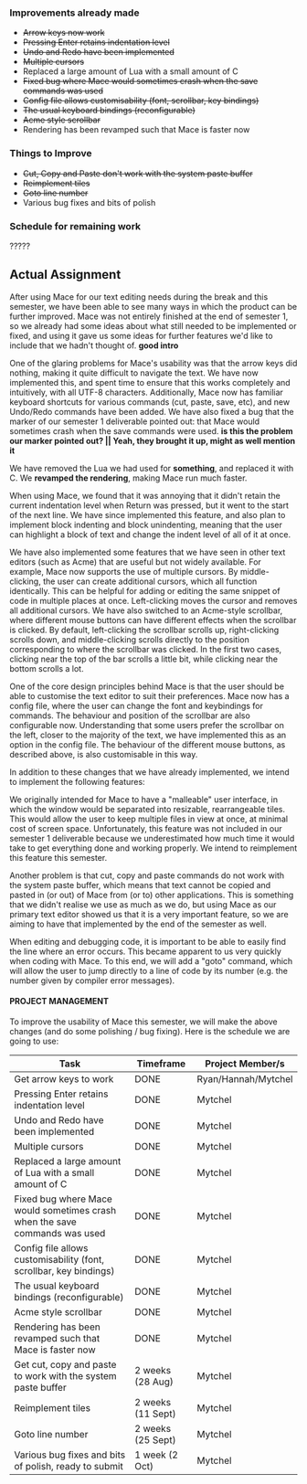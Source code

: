 ### Improvements already made

*  ~~Arrow keys now work~~
*  ~~Pressing Enter retains indentation level~~
*  ~~Undo and Redo have been implemented~~
*  ~~Multiple cursors~~
*  Replaced a large amount of Lua with a small amount of C
*  ~~Fixed bug where Mace would sometimes crash when the save commands was used~~
*  ~~Config file allows customisability (font, scrollbar, key bindings)~~
*  ~~The usual keyboard bindings (reconfigurable)~~
*  ~~Acme style scrollbar~~
*  Rendering has been revamped such that Mace is faster now

### Things to Improve

*  ~~Cut, Copy and Paste don't work with the system paste buffer~~
*  ~~Reimplement tiles~~
* ~~Goto line number~~
*  Various bug fixes and bits of polish

### Schedule for remaining work

?????

## Actual Assignment

After using Mace for our text editing needs during the break and this semester, we have been able to see many ways in which the product can be further improved. Mace was not entirely finished at the end of semester 1, so we already had some ideas about what still needed to be implemented or fixed, and using it gave us some ideas for further features we'd like to include that we hadn't thought of. **good intro**

One of the glaring problems for Mace's usability was that the arrow keys did nothing, making it quite difficult to navigate the text. We have now implemented this, and spent time to ensure that this works completely and intuitively, with all UTF-8 characters. Additionally, Mace now has familiar keyboard shortcuts for various commands (cut, paste, save, etc), and new Undo/Redo commands have been added. We have also fixed a bug that the marker of our semester 1 deliverable pointed out: that Mace would sometimes crash when the save commands were used. **is this the problem our marker pointed out? || Yeah, they brought it up, might as well mention it**

We have removed the Lua we had used for **something**, and replaced it with C. We **revamped the rendering**, making Mace run much faster.

When using Mace, we found that it was annoying that it didn't retain the current indentation level when Return was pressed, but it went to the start of the next line. We have since implemented this feature, and also plan to implement block indenting and block unindenting, meaning that the user can highlight a block of text and change the indent level of all of it at once.

We have also implemented some features that we have seen in other text editors (such as Acme) that are useful but not widely available. For example, Mace now supports the use of multiple cursors. By middle-clicking, the user can create additional cursors, which all function identically. This can be helpful for adding or editing the same snippet of code in multiple places at once. Left-clicking moves the cursor and removes all additional cursors. We have also switched to an Acme-style scrollbar, where different mouse buttons can have different effects when the scrollbar is clicked. By default, left-clicking the scrollbar scrolls up, right-clicking scrolls down, and middle-clicking scrolls directly to the position corresponding to where the scrollbar was clicked. In the first two cases, clicking near the top of the bar scrolls a little bit, while clicking near the bottom scrolls a lot.

One of the core design principles behind Mace is that the user should be able to customise the text editor to suit their preferences. Mace now has a config file, where the user can change the font and keybindings for commands. The behaviour and position of the scrollbar are also configurable now. Understanding that some users prefer the scrollbar on the left, closer to the majority of the text, we have implemented this as an option in the config file. The behaviour of the different mouse buttons, as described above, is also customisable in this way.

In addition to these changes that we have already implemented, we intend to implement the following features:

We originally intended for Mace to have a "malleable" user interface, in which the window would be separated into resizable, rearrangeable tiles. This would allow the user to keep multiple files in view at once, at minimal cost of screen space. Unfortunately, this feature was not included in our semester 1 deliverable because we underestimated how much time it would take to get everything done and working properly. We intend to reimplement this feature this semester.

Another problem is that cut, copy and paste commands do not work with the system paste buffer, which means that text cannot be copied and pasted in (or out) of Mace from (or to) other applications. This is something that we didn't realise we use as much as we do, but using Mace as our primary text editor showed us that it is a very important feature, so we are aiming to have that implemented by the end of the semester as well.

When editing and debugging code, it is important to be able to easily find the line where an error occurs. This became apparent to us very quickly when coding with Mace. To this end, we will add a "goto" command, which will allow the user to jump directly to a line of code by its number (e.g. the number given by compiler error messages).

#### PROJECT MANAGEMENT

To improve the usability of Mace this semester, we will make the above changes (and do some polishing / bug fixing). Here is the schedule we are going to use:

Task | Timeframe | Project Member/s
--- | --- | ---
Get arrow keys to work | DONE | Ryan/Hannah/Mytchel
Pressing Enter retains indentation level | DONE | Mytchel
Undo and Redo have been implemented | DONE | Mytchel
Multiple cursors | DONE | Mytchel
Replaced a large amount of Lua with a small amount of C | DONE | Mytchel
Fixed bug where Mace would sometimes crash when the save commands was used | DONE | Mytchel
Config file allows customisability (font, scrollbar, key bindings) | DONE | Mytchel
The usual keyboard bindings (reconfigurable) | DONE | Mytchel
Acme style scrollbar | DONE | Mytchel
Rendering has been revamped such that Mace is faster now | DONE | Mytchel
Get cut, copy and paste to work with the system paste buffer | 2 weeks (28 Aug) | Mytchel 
Reimplement tiles | 2 weeks (11 Sept) | Mytchel
Goto line number | 2 weeks (25 Sept) | Mytchel
Various bug fixes and bits of polish, ready to submit | 1 week (2 Oct) | Mytchel
